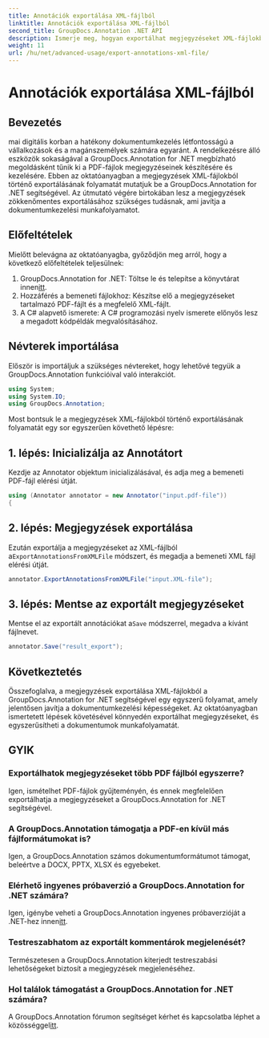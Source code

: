 ```yaml
---
title: Annotációk exportálása XML-fájlból
linktitle: Annotációk exportálása XML-fájlból
second_title: GroupDocs.Annotation .NET API
description: Ismerje meg, hogyan exportálhat megjegyzéseket XML-fájlokból a GroupDocs.Annotation for .NET segítségével, amely hatékonyan leegyszerűsíti a dokumentumkezelési munkafolyamatot.
weight: 11
url: /hu/net/advanced-usage/export-annotations-xml-file/
---
```


# Annotációk exportálása XML-fájlból

## Bevezetés
mai digitális korban a hatékony dokumentumkezelés létfontosságú a vállalkozások és a magánszemélyek számára egyaránt. A rendelkezésre álló eszközök sokaságával a GroupDocs.Annotation for .NET megbízható megoldásként tűnik ki a PDF-fájlok megjegyzéseinek készítésére és kezelésére. Ebben az oktatóanyagban a megjegyzések XML-fájlokból történő exportálásának folyamatát mutatjuk be a GroupDocs.Annotation for .NET segítségével. Az útmutató végére birtokában lesz a megjegyzések zökkenőmentes exportálásához szükséges tudásnak, ami javítja a dokumentumkezelési munkafolyamatot.
## Előfeltételek
Mielőtt belevágna az oktatóanyagba, győződjön meg arról, hogy a következő előfeltételek teljesülnek:
1.  GroupDocs.Annotation for .NET: Töltse le és telepítse a könyvtárat innen[itt](https://releases.groupdocs.com/annotation/net/).
2. Hozzáférés a bemeneti fájlokhoz: Készítse elő a megjegyzéseket tartalmazó PDF-fájlt és a megfelelő XML-fájlt.
3. A C# alapvető ismerete: A C# programozási nyelv ismerete előnyös lesz a megadott kódpéldák megvalósításához.

## Névterek importálása
Először is importáljuk a szükséges névtereket, hogy lehetővé tegyük a GroupDocs.Annotation funkcióival való interakciót.
```csharp
using System;
using System.IO;
using GroupDocs.Annotation;
```

Most bontsuk le a megjegyzések XML-fájlokból történő exportálásának folyamatát egy sor egyszerűen követhető lépésre:
## 1. lépés: Inicializálja az Annotátort
Kezdje az Annotator objektum inicializálásával, és adja meg a bemeneti PDF-fájl elérési útját.
```csharp
using (Annotator annotator = new Annotator("input.pdf-file"))
{
```
## 2. lépés: Megjegyzések exportálása
 Ezután exportálja a megjegyzéseket az XML-fájlból a`ExportAnnotationsFromXMLFile` módszert, és megadja a bemeneti XML fájl elérési útját.
```csharp
annotator.ExportAnnotationsFromXMLFile("input.XML-file");
```
## 3. lépés: Mentse az exportált megjegyzéseket
 Mentse el az exportált annotációkat a`Save` módszerrel, megadva a kívánt fájlnevet.
```csharp
annotator.Save("result_export");
```

## Következtetés
Összefoglalva, a megjegyzések exportálása XML-fájlokból a GroupDocs.Annotation for .NET segítségével egy egyszerű folyamat, amely jelentősen javítja a dokumentumkezelési képességeket. Az oktatóanyagban ismertetett lépések követésével könnyedén exportálhat megjegyzéseket, és egyszerűsítheti a dokumentumok munkafolyamatát.
## GYIK
### Exportálhatok megjegyzéseket több PDF fájlból egyszerre?
Igen, ismételhet PDF-fájlok gyűjteményén, és ennek megfelelően exportálhatja a megjegyzéseket a GroupDocs.Annotation for .NET segítségével.
### A GroupDocs.Annotation támogatja a PDF-en kívül más fájlformátumokat is?
Igen, a GroupDocs.Annotation számos dokumentumformátumot támogat, beleértve a DOCX, PPTX, XLSX és egyebeket.
### Elérhető ingyenes próbaverzió a GroupDocs.Annotation for .NET számára?
 Igen, igénybe veheti a GroupDocs.Annotation ingyenes próbaverzióját a .NET-hez innen[itt](https://releases.groupdocs.com/).
### Testreszabhatom az exportált kommentárok megjelenését?
Természetesen a GroupDocs.Annotation kiterjedt testreszabási lehetőségeket biztosít a megjegyzések megjelenéséhez.
### Hol találok támogatást a GroupDocs.Annotation for .NET számára?
 A GroupDocs.Annotation fórumon segítséget kérhet és kapcsolatba léphet a közösséggel[itt](https://forum.groupdocs.com/c/annotation/10).